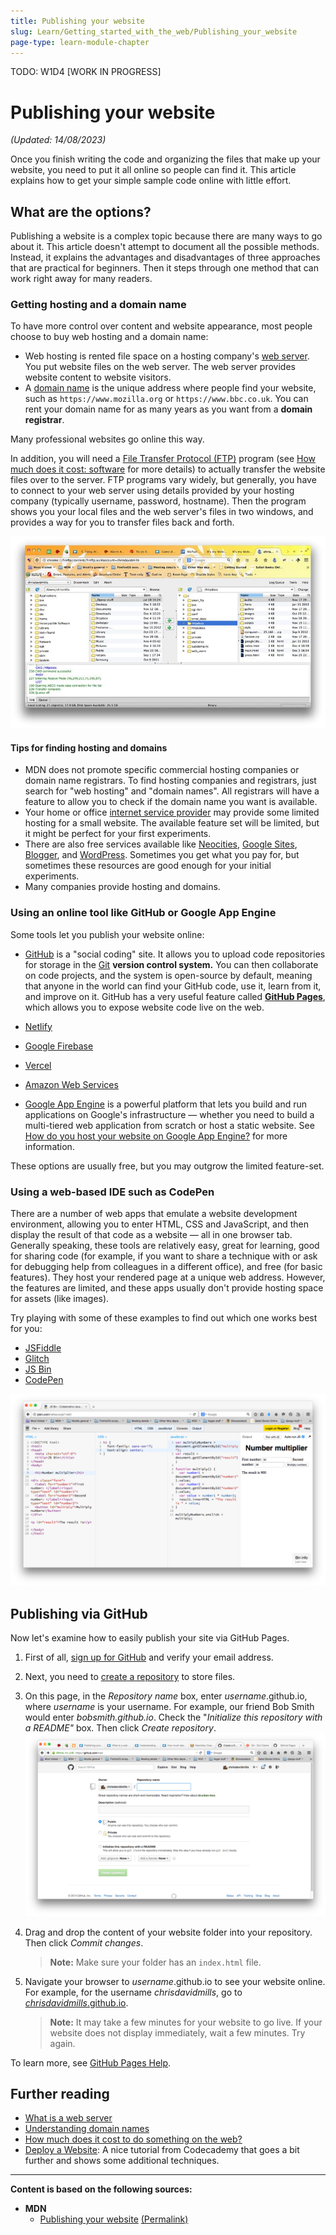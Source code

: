 ```yaml
---
title: Publishing your website
slug: Learn/Getting_started_with_the_web/Publishing_your_website
page-type: learn-module-chapter
---
```


TODO: W1D4 [WORK IN PROGRESS]

# Publishing your website

_(Updated: 14/08/2023)_

Once you finish writing the code and organizing the files that make up your website, you need to put it all online so people can find it. This article explains how to get your simple sample code online with little effort.

## What are the options?

Publishing a website is a complex topic because there are many ways to go about it. This article doesn't attempt to document all the possible methods. Instead, it explains the advantages and disadvantages of three approaches that are practical for beginners. Then it steps through one method that can work right away for many readers.

### Getting hosting and a domain name

To have more control over content and website appearance, most people choose to buy web hosting and a domain name:

- Web hosting is rented file space on a hosting company's [web server](https://developer.mozilla.org/en-US/docs/Learn/Common_questions/Web_mechanics/What_is_a_web_server). You put website files on the web server. The web server provides website content to website visitors.
- A [domain name](https://developer.mozilla.org/en-US/docs/Learn/Common_questions/Web_mechanics/What_is_a_domain_name) is the unique address where people find your website, such as `https://www.mozilla.org` or `https://www.bbc.co.uk`. You can rent your domain name for as many years as you want from a **domain registrar**.

Many professional websites go online this way.

In addition, you will need a [File Transfer Protocol (FTP)](https://developer.mozilla.org/en-US/docs/Glossary/FTP) program (see [How much does it cost: software](https://developer.mozilla.org/en-US/docs/Learn/Common_questions/Tools_and_setup/How_much_does_it_cost#software) for more details) to actually transfer the website files over to the server. FTP programs vary widely, but generally, you have to connect to your web server using details provided by your hosting company (typically username, password, hostname). Then the program shows you your local files and the web server's files in two windows, and provides a way for you to transfer files back and forth.

![An FTP client showing all files and folders of a website and uploading them to a server](assets/ftp.jpg)

#### Tips for finding hosting and domains

- MDN does not promote specific commercial hosting companies or domain name registrars. To find hosting companies and registrars, just search for "web hosting" and "domain names". All registrars will have a feature to allow you to check if the domain name you want is available.
- Your home or office [internet service provider](https://developer.mozilla.org/en-US/docs/Glossary/ISP) may provide some limited hosting for a small website. The available feature set will be limited, but it might be perfect for your first experiments.
- There are also free services available like [Neocities](https://neocities.org/), [Google Sites](https://sites.google.com/), [Blogger](https://www.blogger.com), and [WordPress](https://wordpress.com/). Sometimes you get what you pay for, but sometimes these resources are good enough for your initial experiments.
- Many companies provide hosting and domains.

### Using an online tool like GitHub or Google App Engine

Some tools let you publish your website online:

- [GitHub](https://github.com/) is a "social coding" site. It allows you to upload code repositories for storage in the [Git](https://git-scm.com/) **version control system.** You can then collaborate on code projects, and the system is open-source by default, meaning that anyone in the world can find your GitHub code, use it, learn from it, and improve on it. GitHub has a very useful feature called [**GitHub Pages**](https://pages.github.com/), which allows you to expose website code live on the web.

- [Netlify](https://www.netlify.com/)

- [Google Firebase](https://firebase.google.com/docs/hosting)

- [Vercel](https://vercel.com/)

- [Amazon Web Services](https://aws.amazon.com/getting-started/hands-on/host-static-website/)

- [Google App Engine](https://cloud.google.com/appengine/) is a powerful platform that lets you build and run applications on Google's infrastructure — whether you need to build a multi-tiered web application from scratch or host a static website. See [How do you host your website on Google App Engine?](https://developer.mozilla.org/en-US/docs/Learn/Common_questions/Tools_and_setup/How_do_you_host_your_website_on_Google_App_Engine) for more information.

These options are usually free, but you may outgrow the limited feature-set.

### Using a web-based IDE such as CodePen

There are a number of web apps that emulate a website development environment, allowing you to enter HTML, CSS and JavaScript, and then display the result of that code as a website — all in one browser tab. Generally speaking, these tools are relatively easy, great for learning, good for sharing code (for example, if you want to share a technique with or ask for debugging help from colleagues in a different office), and free (for basic features). They host your rendered page at a unique web address. However, the features are limited, and these apps usually don't provide hosting space for assets (like images).

Try playing with some of these examples to find out which one works best for you:

- [JSFiddle](https://jsfiddle.net/)
- [Glitch](https://glitch.com/)
- [JS Bin](https://jsbin.com/)
- [CodePen](https://codepen.io/)

![Screenshot of JS Bin web based IDE](assets/jsbin-screen.png)

## Publishing via GitHub

Now let's examine how to easily publish your site via GitHub Pages.

1. First of all, [sign up for GitHub](https://github.com/) and verify your email address.

2. Next, you need to [create a repository](https://github.com/new) to store files.

3. On this page, in the _Repository name_ box, enter _username_.github.io, where _username_ is your username. For example, our friend Bob Smith would enter _bobsmith.github.io_.
   Check the "_Initialize this repository with a README"_ box. Then click _Create repository_.![A sample of a GitHub repository page](assets/github-create-repo.png)

4. Drag and drop the content of your website folder into your repository. Then click _Commit changes_.

   > **Note:** Make sure your folder has an `index.html` file.

5. Navigate your browser to _username_.github.io to see your website online. For example, for the username _chrisdavidmills_, go to [_chrisdavidmills_.github.io](https://chrisdavidmills.github.io/).

   > **Note:** It may take a few minutes for your website to go live. If your website does not display immediately, wait a few minutes. Try again.

To learn more, see [GitHub Pages Help](https://docs.github.com/en/pages/getting-started-with-github-pages).

## Further reading

- [What is a web server](https://developer.mozilla.org/en-US/docs/Learn/Common_questions/Web_mechanics/What_is_a_web_server)
- [Understanding domain names](https://developer.mozilla.org/en-US/docs/Learn/Common_questions/Web_mechanics/What_is_a_domain_name)
- [How much does it cost to do something on the web?](https://developer.mozilla.org/en-US/docs/Learn/Common_questions/Tools_and_setup/How_much_does_it_cost)
- [Deploy a Website](https://www.codecademy.com/learn/deploy-a-website): A nice tutorial from Codecademy that goes a bit further and shows some additional techniques.

---

**Content is based on the following sources:**

- **MDN**
   - [Publishing your website](https://developer.mozilla.org/en-US/docs/Learn/Getting_started_with_the_web/Publishing_your_website) [(Permalink)](https://github.com/mdn/content/blob/10387e1345e60f93e939b873e953b8ae85557362/files/en-us/learn/getting_started_with_the_web/publishing_your_website/index.md)